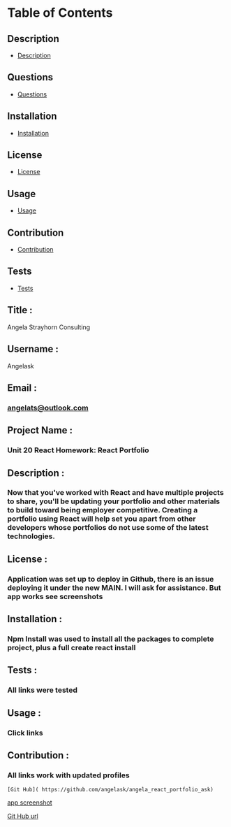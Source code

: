 
# Table of Contents

  ## Description
  * [Description](#Description)

  ## Questions
  * [Questions](#Questions)

  ## Installation
  * [Installation](#Installation)

  ## License
  * [License](#License)

  ## Usage
  * [Usage](#Usage)

  ## Contribution
  * [Contribution](#Contribution)

  ## Tests
  * [Tests](#Tests)


  ## Title :
  Angela Strayhorn Consulting
  
  ## Username :
   Angelask
  ## Email :
  ### angelats@outlook.com
  ## Project Name :
  ###  Unit 20 React Homework: React Portfolio
  ## Description :
  ###  Now that you've worked with React and have multiple projects to share, you'll be updating your portfolio and other materials to build toward being employer competitive. Creating a portfolio using React will help set you apart from other developers whose portfolios do not use some of the latest technologies.
  ## License :
  ###  Application was set up to deploy in Github, there is an issue deploying it under the new MAIN. I will ask for assistance. But app works see screenshots
  ## Installation :
  ###  Npm Install was used to install all the packages to complete project, plus a full create react install
  ## Tests :
  ###  All links were tested
  ## Usage :
  ###  Click links
  ## Contribution :
  ### All links work with updated profiles

    [Git Hub]( https://github.com/angelask/angela_react_portfolio_ask)

 [app screenshot]( https://github.com/angelask/angela_react_portfolio_ask/issues/1#issue-717027618)

 [Git Hub url]( https://angelask.github.io/angela_react_portfolio_ask/)

